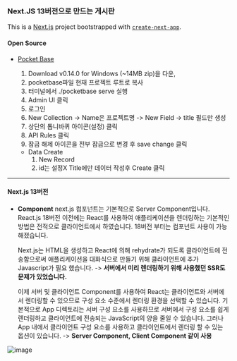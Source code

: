 ### Next.JS 13버전으로 만드는 게시판
  This is a [Next.js](https://nextjs.org/) project bootstrapped with [`create-next-app`](https://github.com/vercel/next.js/tree/canary/packages/create-next-app).


#### Open Source
  - [Pocket Base](https://pocketbase.io/docs)
    1. Download v0.14.0 for Windows (~14MB zip)을 다운,
    2. pocketbase파일 현재 프로젝트 루트로 복사
    3. 터미널에서 ./pocketbase serve 실행
    4. Admin UI 클릭
    5. 로그인
    6. New Collection -> Name은 프로젝트명 -> New Field -> title 필드만 생성
    7. 상단의 톱니바퀴 아이콘(설정) 클릭
    8. API Rules 클릭
    7. 잠금 해제 아이콘을 전부 잠금으로 변경 후 save change 클릭

    - Data Create
      1. New Record
      2. id는 설정X Title에만 데이터 작성후 Create 클릭
    
---
#### Next.js 13버전
- **Component**
  next.js 컴포넌트는 기본적으로 Server Component입니다.  
  React.js 18버전 이전에는 React를 사용하여 애플리케이션을 렌더링하는 기본적인 방법은 전적으로 클라이언트에서 하였습니다. 18버전 부터는 컴포넌트 사용이 가능해졌습니다.  
    
  Next.js는 HTML을 생성하고 React에 의해 rehydrate가 되도록 클라이언트에 전송함으로써 애플리케이션을 대화식으로 만들기 위해 클라이언트에 추가 Javascript가 필요 했습니다. -> **서버에서 미리 렌더링하기 위해 사용했던 SSR도 문제가 있었습니다.**
    
  이제 서버 및 클라이언트 Component를 사용하여 React는 클라이언트와 서버에서 렌더링할 수 있으므로 구성 요소 수준에서 렌더링 환경을 선택할 수 있습니다. 기본적으로 App 디렉토리는 서버 구성 요소를 사용하므로 서버에서 구성 요소를 쉽게 렌더링하고 클라이언트에 전송되는 JavaScript의 양을 줄일 수 있습니다. 그러나 App 내에서 클라이언트 구성 요소를 사용하고 클라이언트에서 렌더링 할 수 있는 옵션이 있습니다. -> **Server Component, Client Component 같이 사용**  

 ![image](https://user-images.githubusercontent.com/118407356/228813198-c6bd6368-84c8-4f82-8e15-b5246248a641.png)

